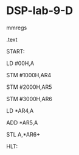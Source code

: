 # DSP-lab-9-D
mmregs

.text

START:

LD #00H,A

STM #1000H,AR4

STM #2000H,AR5

STM #3000H,AR6

LD *AR4,A

ADD *AR5,A

STL A,*AR6+

HLT:
